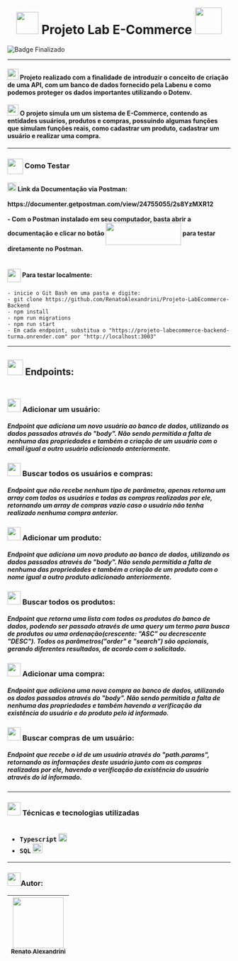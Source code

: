 <h1 align="center" >
<img src="https://user-images.githubusercontent.com/102265620/230518254-e6748768-f953-47b2-a6ed-2696bb89c9fb.png" width="50" height="50"/>
Projeto Lab E-Commerce
<img src="https://user-images.githubusercontent.com/102265620/230518325-d89f7ebe-9ea7-4719-b1a6-ca8ab8d366f4.png" width="60" height="60"/>
</h1>

![Badge Finalizado](http://img.shields.io/static/v1?label=STATUS&message=FINALIZADO&color=GREEN&style=for-the-badge)

<hr>
<h4>
<img src="https://user-images.githubusercontent.com/102265620/230518763-c8d4b16b-7b1e-40d1-aae6-b91de72310a2.png" width="25" height="25"/>
 Projeto realizado com a finalidade de introduzir o conceito de criação de uma API, com um banco de dados fornecido pela Labenu e como podemos proteger os dados importantes utilizando o Dotenv.
</h4>
<h4>
<img src="https://user-images.githubusercontent.com/102265620/230518847-78df5e8e-c259-4edb-b333-6fdf9c767d4a.png" width="25" height="25"/>
O projeto simula um um sistema de E-Commerce, contendo as entidades usuários, produtos e compras, possuindo algumas funções que simulam funções reais, como cadastrar um produto, cadastrar um usuário e realizar uma compra.
</h4>
<hr>

<h3>
<img src="https://user-images.githubusercontent.com/102265620/230518924-f1070954-5e4f-43fa-ba61-e069f2bd2701.png" width="35" height="35" align="center"/>
Como Testar
</h3>
<h4>
<img src="https://user-images.githubusercontent.com/102265620/231886670-84bbf853-61da-4e86-9e84-ed339e0869bb.png" width="20" height="20"/> Link da Documentação via Postman:
<br></br>
https://documenter.getpostman.com/view/24755055/2s8YzMXR12
<br></br>
- Com o Postman instalado em seu computador, basta abrir a documentação e clicar no botão <img src="https://github.com/RenatoAlexandrini/LabenuSystem/assets/102265620/b4329b29-60d4-4ed4-8f94-0ca08cc866a9" width="170" height="50" align="center"/>  para testar diretamente no Postman.
<br></br>
</h4>
<h4>
<img src="https://github.com/RenatoAlexandrini/Projeto-LabEcommerce-Backend/assets/102265620/a932ec23-8bef-4527-b208-badbc99a087b" width="30" height="30" align="center"/> Para testar localmente:
</h4>

```
- inicie o Git Bash em uma pasta e digite:
- git clone https://github.com/RenatoAlexandrini/Projeto-LabEcommerce-Backend
- npm install
- npm run migrations
- npm run start
- Em cada endpoint, substitua o "https://projeto-labecommerce-backend-turma.onrender.com" por "http://localhost:3003"
```
<hr>

<h2>
<img src="https://user-images.githubusercontent.com/102265620/230520548-8ad92534-3dc5-404e-a71d-e2e13313e0ee.png" width="35" height="35"/> Endpoints:
<br></br>
</h2>
<h3>
<img src="https://user-images.githubusercontent.com/102265620/230521871-67ca7956-aa6e-4152-a991-ad3dfa981e42.png" width="30" height="30"/> Adicionar um usuário:
</h3>
<h5>
Endpoint que adiciona um novo usuário ao banco de dados, utilizando os dados passados através do "body". Não sendo permitida a falta de nenhuma das propriedades e também a criação de um usuário com o email igual a outro usuário adicionado anteriormente.
</h5>

<h3>
<img src="https://user-images.githubusercontent.com/102265620/230522729-493be4de-0665-4465-9d01-59962d7a5195.png" width="30" height="30"/> Buscar todos os usuários e compras:
</h3>
<h5>
Endpoint que não recebe nenhum tipo de parâmetro, apenas retorna um array com todos os usuários e todas as compras realizadas por ele, retornando um array de compras vazio caso o usuário não tenha realizado nenhuma compra anterior.
</h5>

<h3>
<img src="https://user-images.githubusercontent.com/102265620/230523061-210fba1e-dc0c-4e63-ada9-5f8aec3b9c68.png" width="30" height="30"/> Adicionar um produto:
</h3>
<h5>
Endpoint que adiciona um novo produto ao banco de dados, utilizando os dados passados através do "body". Não sendo permitida a falta de nenhuma das propriedades e também a criação de um produto com o nome igual a outro produto adicionado anteriormente.
</h5>

<h3>
<img src="https://user-images.githubusercontent.com/102265620/230523369-0b310ba2-78d5-40cb-b188-db824b8728dd.png" width="30" height="30"/> Buscar todos os produtos:
</h3>
<h5>
Endpoint que retorna uma lista com todos os produtos do banco de dados, podendo ser passado através de uma query um termo para busca de produtos ou uma ordenação(crescente: "ASC" ou decrescente "DESC").
Todos os parâmetros("order" e "search") são opcionais, gerando diferentes resultados, de acordo com o solicitado.
</h5>

<h3>
<img src="https://user-images.githubusercontent.com/102265620/230523740-afcc9045-9373-4e69-947b-12e88ac040b4.png" width="30" height="30"/> Adicionar uma compra:
</h3>
<h5>
Endpoint que adiciona uma nova compra ao banco de dados, utilizando os dados passados através do "body". Não sendo permitida a falta de nenhuma das propriedades e também havendo a verificação da existência do usuário e do produto pelo id informado.
</h5>

<h3>
<img src="https://user-images.githubusercontent.com/102265620/230526640-fdbb8b79-2261-404c-8939-46a2fbfa2869.png" width="30" height="30"/> Buscar compras de um usuário:
</h3>
<h5>
Endpoint que recebe o id de um usuário através do "path.params", retornando as informações deste usuário junto com as compras realizadas por ele, havendo a verificação da existência do usuário através do id informado.
</h5>

<hr>
<h3>
<img src="https://user-images.githubusercontent.com/102265620/230520839-647a68bd-8a3d-4c4f-890f-e3edbbadcb19.png" width="30" height="30"/> Técnicas e tecnologias utilizadas
<br></br>

- ``Typescript`` <img src="https://user-images.githubusercontent.com/102265620/230519766-2b4903ad-94f7-48e7-b949-4fc981ee519d.png" width="19" height="19"/>
- ``SQL`` <img src="https://user-images.githubusercontent.com/102265620/230519864-6ee2f9d0-1377-4528-a6a1-2b19b5b75d5e.jpg" width="22" height="22"/>

</h3>
<hr>
<h3>
<img src="https://user-images.githubusercontent.com/102265620/230521150-79ed8394-6e7e-4188-80e9-d726e1500137.png" width="30" height="30"/>Autor:
</h3>

| [<img src="https://avatars.githubusercontent.com/u/102265620?v=4" width=115><br><sub>Renato Alexandrini</sub>](https://github.com/RenatoAlexandrini) | 
| :---: |


